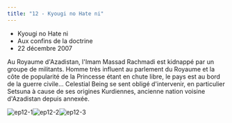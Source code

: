 ```yaml
---
title: "12 - Kyougi no Hate ni"
---
```


* Kyougi no Hate ni
* Aux confins de la doctrine
* 22 décembre 2007


Au Royaume d'Azadistan, l'Imam Massad Rachmadi est kidnappé par un groupe de militants. Homme très influent au parlement du Royaume et la côte de popularité de la Princesse étant en chute libre, le pays est au bord de la guerre civile... Celestial Being se sent obligé d'intervenir, en particulier Setsuna à cause de ses origines Kurdiennes, ancienne nation voisine d'Azadistan depuis annexée.


![ep12-1](/images/stories/saga/gundam00/episodes/s1/ep12-1.jpg)![ep12-2](/images/stories/saga/gundam00/episodes/s1/ep12-2.jpg)![ep12-3](/images/stories/saga/gundam00/episodes/s1/ep12-3.jpg)
